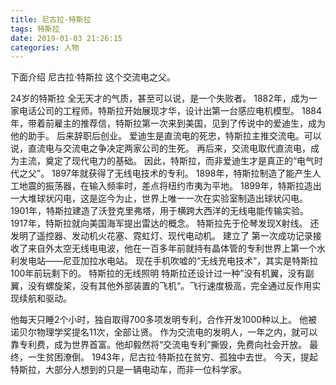 ```yaml
---
title: 尼古拉·特斯拉
tags: 特斯拉
date: 2019-01-03 21:26:15
categories: 人物
---
```

下面介绍 尼古拉·特斯拉 这个交流电之父。
<!-- more -->
24岁的特斯拉
全无天才的气质，甚至可以说，是一个失败者。
1882年，成为一家电话公司的工程师。特斯拉开始展现才华，设计出第一台感应电机模型。
1884年，带着前雇主的推荐信，特斯拉第一次来到美国，见到了传说中的爱迪生，成为他的助手。
后来辞职后创业。
爱迪生是直流电的死忠，特斯拉主推交流电。可以说，直流电与交流电之争决定两家公司的生死。
再后来，交流电取代直流电，成为主流，奠定了现代电力的基础。
因此，特斯拉，而非爱迪生才是真正的“电气时代之父”。
1897年就获得了无线电技术的专利。
1898年，特斯拉制造了能产生人工地震的振荡器，在输入频率时，差点将纽约市夷为平地。
1899年，特斯拉造出一大堆球状闪电，这是迄今为止，世界上唯一一次在实验室制造出球状闪电。
1901年，特斯拉建造了沃登克里弗塔，用于横跨大西洋的无线电能传输实验。
1917年，特斯拉就向美国海军提出雷达的概念。
特斯拉先于伦琴发现X射线。
还发明了遥控器、发动机火花塞、霓虹灯、现代电动机。
建立了
第一次成功记录接收了来自外太空无线电电波，他在一百多年前就持有晶体管的专利世界上第一个水利发电站——尼亚加拉水电站。
现在手机吹嘘的“无线充电技术”，其实是特斯拉100年前玩剩下的。
特斯拉的无线照明
特斯拉还设计过一种”没有机翼，没有副翼，没有螺旋桨，没有其他外部装置的飞机“。飞行速度极高，完全通过反作用实现续航和驱动。

他每天只睡2个小时，独自取得700多项发明专利，合作开发1000种以上。
他被诺贝尔物理学奖提名11次，全部让贤。
作为交流电的发明人，一年之内，就可以靠专利费，成为世界首富。他却毅然将“交流电专利”撕毁，免费向社会开放。
最终，一生贫困潦倒。
1943年，尼古拉·特斯拉在贫穷、孤独中去世。
今天，提起特斯拉，大部分人想到的只是一辆电动车，而非一位科学家。
